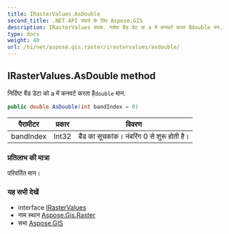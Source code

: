 ```yaml
---
title: IRasterValues.AsDouble
second_title: .NET API संदर्भ के लिए Aspose.GIS
description: IRasterValues तरक. नर्दष्ट बैंड डेट क a में कनवर्ट करत हैdouble मन.
type: docs
weight: 40
url: /hi/net/aspose.gis.raster/irastervalues/asdouble/
---
```

## IRasterValues.AsDouble method

निर्दिष्ट बैंड डेटा को a में कनवर्ट करता है`double` मान.

```csharp
public double AsDouble(int bandIndex = 0)
```

| पैरामीटर | प्रकार | विवरण |
| --- | --- | --- |
| bandIndex | Int32 | बैंड का सूचकांक। नंबरिंग 0 से शुरू होती है। |

### प्रतिलाभ की मात्रा

परिवर्तित मान।

### यह सभी देखें

* interface [IRasterValues](../)
* नाम स्थान [Aspose.Gis.Raster](../../irastervalues/)
* सभा [Aspose.GIS](../../../)


